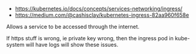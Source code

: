 - https://kubernetes.io/docs/concepts/services-networking/ingress/
- https://medium.com/@cashisclay/kubernetes-ingress-82aa960f658e

Allows a service to be accessed through the internet.

If https stuff is wrong, ie private key wrong, then the ingress pod in kube-system will have logs will show these issues. 
